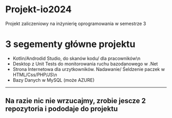 # Projekt-io2024
Projekt zaliczeniowy na inżynierię oprogramowania w semestrze 3

# 3 segementy główne projektu
- Kotlin/Androdid Studio, do skanów kodu/ dla pracowników\n
- Desktop z Unit Tests do monitorowania ruchu bazodanowego w .Net
- Strona Internetowa dla urzytkowników. Nadawanie/ Śeldzenie paczek w HTML/Css/PHP/JS\n
- Bazy Danych w MySQL (może AZURE)

---

## **Na razie nic nie wrzucajmy, zrobie jescze 2 repozytoria i pododaje do projektu**
